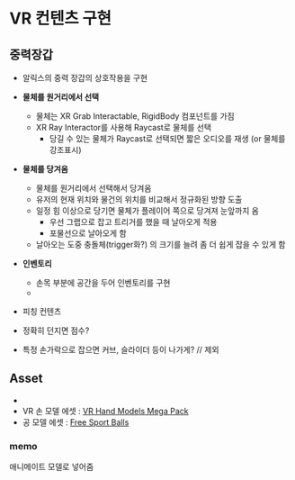# VR 컨텐츠 구현

## 중력장갑
- 알릭스의 중력 장갑의 상호작용을 구현
- **물체를 원거리에서 선택**
  - 물체는  XR Grab Interactable, RigidBody 컴포넌트를 가짐
  - XR Ray Interactor를 사용해 Raycast로 물체를 선택
    - 당길 수 있는 물체가 Raycast로 선택되면 짧은 오디오를 재생 (or 물체를 강조표시)
- **물체를 당겨옴**
  - 물체를 원거리에서 선택해서 당겨옴
  - 유저의 현재 위치와 물건의 위치를 비교해서 정규화된 방향 도출
  - 일정 힘 이상으로 당기면 물체가 플레이어 쪽으로 당겨져 눈앞까지 옴
    - 우선 그랩으로 잡고 트리거를 했을 때 날아오게 적용
    - 포물선으로 날아오게 함
  - 날아오는 도중 충돌체(trigger화?) 의 크기를 늘려 좀 더 쉽게 잡을 수 있게 함 
- **인벤토리**
  - 손목 부분에 공간을 두어 인벤토리를 구현
  - 

- 피칭 컨텐츠
- 정확히 던지면 점수?
- 특정 손가락으로 잡으면 커브, 슬라이더 등이 나가게? // 제외


## Asset
- 
- VR 손 모델 에셋 : [VR Hand Models Mega Pack](https://assetstore.unity.com/packages/3d/characters/humanoids/vr-hand-models-mega-pack-handy-hands-left-right-200607)
- 공 모델 에셋 : [Free Sport Balls]( https://assetstore.unity.com/packages/3d/props/free-sport-balls-293937)


### memo
애니메이트 모델로 넣어줌